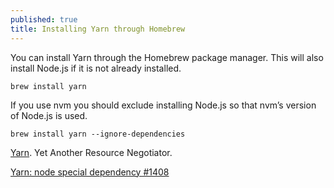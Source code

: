 ```yaml
---
published: true
title: Installing Yarn through Homebrew
---
```

You can install Yarn through the Homebrew package manager. This will also install Node.js if it is not already installed.

	brew install yarn  

If you use nvm you should exclude installing Node.js so that nvm’s version of Node.js is used.  

	brew install yarn --ignore-dependencies


[Yarn](https://yarnpkg.com). Yet Another Resource Negotiator.

[Yarn: node special dependency #1408](https://github.com/Homebrew/brew/pull/1408)
